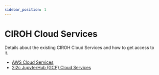 ```yaml
---
sidebar_position: 1
---
```

# CIROH Cloud Services

Details about the existing CIROH Cloud Services and how to get access to it.

- [AWS Cloud Services](https://docs.ciroh.org/docs/services/aws/)
- [2i2c JupyterHub (GCP) Cloud Services](https://docs.ciroh.org/docs/services/google/)
